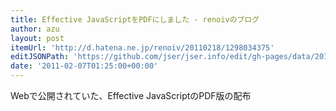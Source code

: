 ```yaml
---
title: Effective JavaScriptをPDFにしました - renoivのブログ
author: azu
layout: post
itemUrl: 'http://d.hatena.ne.jp/renoiv/20110218/1298034375'
editJSONPath: 'https://github.com/jser/jser.info/edit/gh-pages/data/2011/02/index.json'
date: '2011-02-07T01:25:00+00:00'
---
```

Webで公開されていた、Effective JavaScriptのPDF版の配布
